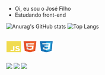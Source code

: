 -  Oi, eu sou o José Filho
-  Estudando front-end

![Anurag's GitHub stats](https://github-readme-stats.vercel.app/api?username=JoseFilho0&show_icons=true&theme=dark)
![Top Langs](https://github-readme-stats.vercel.app/api/top-langs/?username=JoseFilho0&layout=compact&langs_count=CSS,HTML)

<div style="display: inline_block"><br>
  <img align="center" alt="Jose-Js" height="30" width="40" src="https://raw.githubusercontent.com/devicons/devicon/master/icons/javascript/javascript-plain.svg">
  <img align="center" alt="Jose-HTML" height="30" width="40" src="https://raw.githubusercontent.com/devicons/devicon/master/icons/html5/html5-original.svg">
  <img align="center" alt="Jose-CSS" height="30" width="40" src="https://raw.githubusercontent.com/devicons/devicon/master/icons/css3/css3-original.svg">
</div>



##
 
<div> 
  
  <a href="https://www.instagram.com/josefilho1_/" target="_blank"><img src="https://img.shields.io/badge/-Instagram-%23E4405F?style=for-the-badge&logo=instagram&logoColor=white" target="_blank"></a> 
  <a href = "josefilhocontatos0@gmail.com"><img src="https://img.shields.io/badge/-Gmail-%23333?style=for-the-badge&logo=gmail&logoColor=white" target="_blank"></a>
  <a href="https://www.linkedin.com/in/jos%C3%A9-andrade-filho-82a23a301/" target="_blank"><img src="https://img.shields.io/badge/-LinkedIn-%230077B5?style=for-the-badge&logo=linkedin&logoColor=white" target="_blank"></a> 
  
</div>
